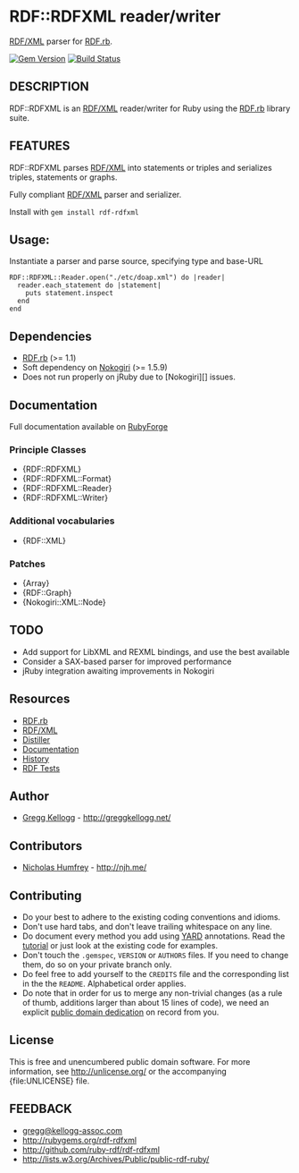 # RDF::RDFXML reader/writer 

[RDF/XML][RDF/XML] parser for [RDF.rb][RDF.rb].

[![Gem Version](https://badge.fury.io/rb/rdf-rdfxml.png)](http://badge.fury.io/rb/rdf-rdfxml)
[![Build Status](https://secure.travis-ci.org/ruby-rdf/rdf-rdfxml.png?branch=master)](http://travis-ci.org/ruby-rdf/rdf-rdfxml)

## DESCRIPTION

RDF::RDFXML is an [RDF/XML][RDF/XML] reader/writer for Ruby using the [RDF.rb][RDF.rb] library suite.

## FEATURES
RDF::RDFXML parses [RDF/XML][RDF/XML] into statements or triples and serializes triples, statements or graphs.

Fully compliant [RDF/XML][RDF/XML] parser and serializer.

Install with `gem install rdf-rdfxml`

## Usage:
Instantiate a parser and parse source, specifying type and base-URL

    RDF::RDFXML::Reader.open("./etc/doap.xml") do |reader|
      reader.each_statement do |statement|
        puts statement.inspect
      end
    end

## Dependencies
* [RDF.rb](http://rubygems.org/gems/rdf) (>= 1.1)
* Soft dependency on [Nokogiri](http://rubygems.org/gems/nokogiri) (>= 1.5.9)
* Does not run properly on jRuby due to [Nokogiri][] issues.

## Documentation
Full documentation available on [RubyForge](http://rubydoc.info/github/ruby-rdf/rdf-rdfxml/master/frames)

### Principle Classes
* {RDF::RDFXML}
* {RDF::RDFXML::Format}
* {RDF::RDFXML::Reader}
* {RDF::RDFXML::Writer}

### Additional vocabularies
* {RDF::XML}

### Patches
* {Array}
* {RDF::Graph}
* {Nokogiri::XML::Node}

## TODO
* Add support for LibXML and REXML bindings, and use the best available
* Consider a SAX-based parser for improved performance
* jRuby integration awaiting improvements in Nokogiri

## Resources
* [RDF.rb][RDF.rb]
* [RDF/XML][RDF/XML]
* [Distiller](http://distiller.kellogg-assoc)
* [Documentation](http://rubygems.org/gems/rdf-rdfxml)
* [History](file:file.History.html)
* [RDF Tests](http://www.w3.org/2000/10/rdf-tests/rdfcore/allTestCases.html)

## Author
* [Gregg Kellogg](http://github.com/gkellogg) - <http://greggkellogg.net/>

## Contributors
* [Nicholas Humfrey](http://github.com/njh) - <http://njh.me/>

## Contributing

* Do your best to adhere to the existing coding conventions and idioms.
* Don't use hard tabs, and don't leave trailing whitespace on any line.
* Do document every method you add using [YARD][] annotations. Read the
  [tutorial][YARD-GS] or just look at the existing code for examples.
* Don't touch the `.gemspec`, `VERSION` or `AUTHORS` files. If you need to
  change them, do so on your private branch only.
* Do feel free to add yourself to the `CREDITS` file and the corresponding
  list in the the `README`. Alphabetical order applies.
* Do note that in order for us to merge any non-trivial changes (as a rule
  of thumb, additions larger than about 15 lines of code), we need an
  explicit [public domain dedication][PDD] on record from you.

## License

This is free and unencumbered public domain software. For more information,
see <http://unlicense.org/> or the accompanying {file:UNLICENSE} file.

## FEEDBACK

* gregg@kellogg-assoc.com
* <http://rubygems.org/rdf-rdfxml>
* <http://github.com/ruby-rdf/rdf-rdfxml>
* <http://lists.w3.org/Archives/Public/public-rdf-ruby/>

[RDF.rb]:   http://rubygems.org/gems/rdf
[RDF/XML]:  http://www.w3.org/TR/REC-rdf-syntax/  "RDF/XML Syntax Specification"
[YARD]:     http://yardoc.org/
[YARD-GS]:  http://rubydoc.info/docs/yard/file/docs/GettingStarted.md
[PDD]:      http://lists.w3.org/Archives/Public/public-rdf-ruby/2010May/0013.html
